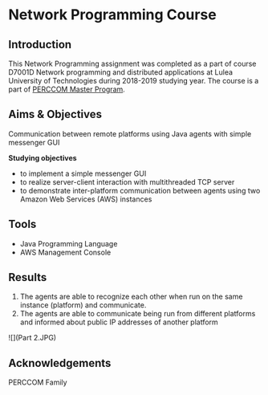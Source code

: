 # Network Programming Course

## Introduction
This Network Programming assignment was completed as a part of course D7001D Network programming and distributed applications at Lulea University of Technologies during 2018-2019 studying year.
The course is a part of [PERCCOM Master Program](http://perccom.univ-lorraine.fr/).

## Aims & Objectives
Communication between remote platforms using Java agents with simple messenger GUI

**Studying objectives**
- to implement a simple messenger GUI
- to realize server-client interaction with multithreaded TCP server
- to demonstrate inter-platform communication between agents using two Amazon Web Services (AWS) instances 

## Tools
- Java Programming Language
- AWS Management Console

## Results
1. The agents are able to recognize each other when run on the same instance (platform) and communicate.
2. The agents are able to communicate being run from different platforms and informed about public IP addresses of another platform

![](Part 2.JPG)

## Acknowledgements
PERCCOM Family
